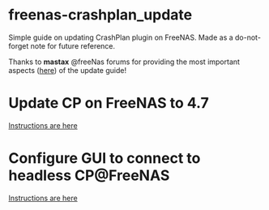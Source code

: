 # freenas-crashplan_update
Simple guide on updating CrashPlan plugin on FreeNAS. Made as a do-not-forget note for future reference.

Thanks to **mastax** @freeNas forums for providing the most important aspects ([here](https://forums.freenas.org/index.php?threads/crashplan-not-updating.40374/#post-254182)) of the update guide!

# Update CP on FreeNAS to 4.7

[Instructions are here](../master/update_to_4.7.md)

# Configure GUI to connect to headless CP@FreeNAS

[Instructions are here](../master/configure_headless_access.md)
